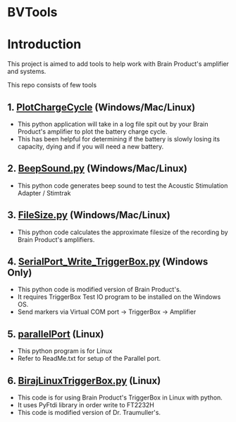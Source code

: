# BVTools

# Introduction
This project is aimed to add tools to help work with Brain Product's amplifier and systems.

This repo consists of few tools 
## 1. [PlotChargeCycle](https://github.com/birajstha/BVTools/tree/main/PlotChargeCycle) (Windows/Mac/Linux)
- This python application will take in a log file spit out by your Brain Product's amplifier to plot the battery charge cycle.
- This has been helpful for determining if the battery is slowly losing its capacity, dying and if you will need a new battery.

## 2. [BeepSound.py](https://github.com/birajstha/BVTools/blob/main/BeepSound.py) (Windows/Mac/Linux)
- This python code generates beep sound to test the Acoustic Stimulation Adapter / Stimtrak

## 3. [FileSize.py](https://github.com/birajstha/BVTools/blob/main/FileSize.py) (Windows/Mac/Linux)
- This python code calculates the approximate filesize of the recording by Brain Product's amplifiers.

## 4. [SerialPort_Write_TriggerBox.py](https://github.com/birajstha/BVTools/blob/main/SerialPort_Write_TriggerBox.py) (Windows Only)
- This python code is modified version of Brain Product's.
- It requires TriggerBox Test IO program to be installed on the Windows OS.
- Send markers via Virtual COM port -> TriggerBox -> Amplifier

## 5. [parallelPort](https://github.com/birajstha/BVTools/tree/main/parallelPort) (Linux)
- This python program is for Linux
- Refer to ReadMe.txt for setup of the Parallel port.

## 6. [BirajLinuxTriggerBox.py](https://github.com/birajstha/BVTools/blob/main/BirajLinuxTriggerBox.py) (Linux)
- This code is for using Brain Product's TriggerBox in Linux with python.
- It uses PyFtdi library in order write to FT2232H
- This code is modified version of Dr. Traumuller's.
